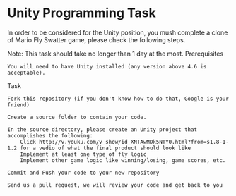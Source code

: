 # Unity Programming Task

In order to be considered for the Unity position, you mush complete a clone of Mario Fly Swatter game, please check the following steps.

Note: This task should take no longer than 1 day at the most.
Prerequisites

    You will need to have Unity installed (any version above 4.6 is acceptable).

Task

    Fork this repository (if you don't know how to do that, Google is your friend)
    
    Create a source folder to contain your code.
    
    In the source directory, please create an Unity project that accomplishes the following:
        Click http://v.youku.com/v_show/id_XNTAwMDk5NTY0.html?from=s1.8-1-1.2 for a vedio of what the final product should look like
        Implement at least one type of fly logic
        Implement other game logic like winning/losing, game scores, etc.
 
    Commit and Push your code to your new repository
    
    Send us a pull request, we will review your code and get back to you

